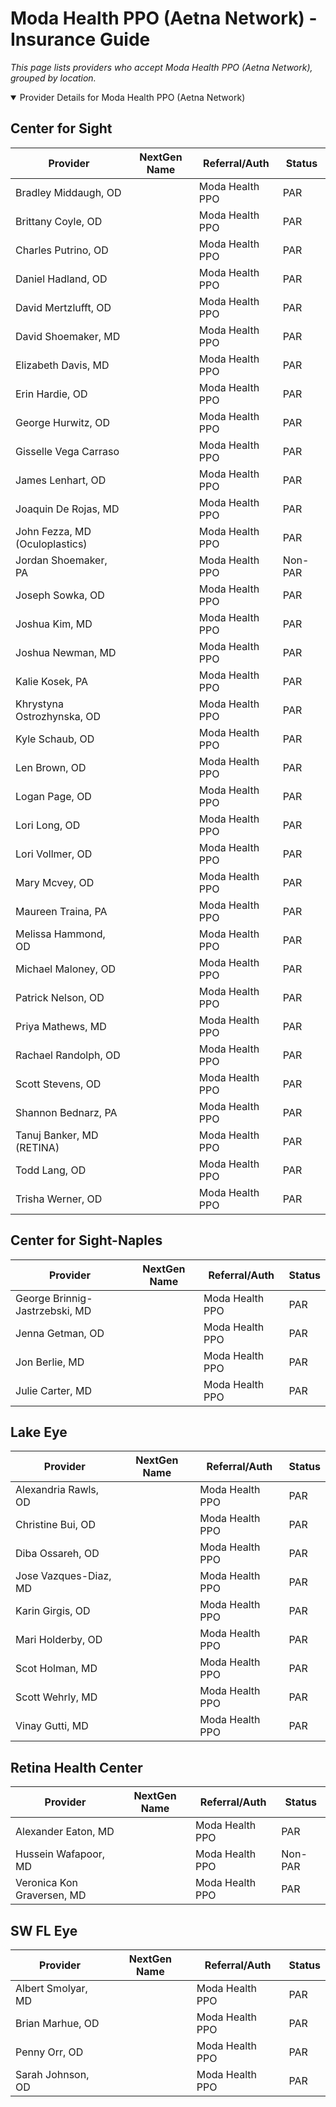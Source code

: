 # Moda Health PPO (Aetna Network) - Insurance Guide

*This page lists providers who accept Moda Health PPO (Aetna Network), grouped by location.*

<details open><summary>Provider Details for Moda Health PPO (Aetna Network)</summary>

## Center for Sight

| Provider | NextGen Name | Referral/Auth | Status |
|----------|-------------|--------------|--------|
| Bradley Middaugh, OD |  | Moda Health PPO | PAR |
| Brittany Coyle, OD |  | Moda Health PPO | PAR |
| Charles Putrino, OD |  | Moda Health PPO | PAR |
| Daniel Hadland, OD |  | Moda Health PPO | PAR |
| David Mertzlufft, OD |  | Moda Health PPO | PAR |
| David Shoemaker, MD |  | Moda Health PPO | PAR |
| Elizabeth Davis, MD |  | Moda Health PPO | PAR |
| Erin Hardie, OD |  | Moda Health PPO | PAR |
| George Hurwitz, OD |  | Moda Health PPO | PAR |
| Gisselle Vega Carraso |  | Moda Health PPO | PAR |
| James Lenhart, OD |  | Moda Health PPO | PAR |
| Joaquin De Rojas, MD |  | Moda Health PPO | PAR |
| John Fezza, MD (Oculoplastics) |  | Moda Health PPO | PAR |
| Jordan Shoemaker, PA |  | Moda Health PPO | Non-PAR |
| Joseph Sowka, OD |  | Moda Health PPO | PAR |
| Joshua Kim, MD |  | Moda Health PPO | PAR |
| Joshua Newman, MD |  | Moda Health PPO | PAR |
| Kalie Kosek, PA |  | Moda Health PPO | PAR |
| Khrystyna Ostrozhynska, OD |  | Moda Health PPO | PAR |
| Kyle Schaub, OD |  | Moda Health PPO | PAR |
| Len Brown, OD |  | Moda Health PPO | PAR |
| Logan Page, OD |  | Moda Health PPO | PAR |
| Lori Long, OD |  | Moda Health PPO | PAR |
| Lori Vollmer, OD |  | Moda Health PPO | PAR |
| Mary Mcvey, OD |  | Moda Health PPO | PAR |
| Maureen Traina, PA |  | Moda Health PPO | PAR |
| Melissa Hammond, OD |  | Moda Health PPO | PAR |
| Michael Maloney, OD |  | Moda Health PPO | PAR |
| Patrick Nelson, OD |  | Moda Health PPO | PAR |
| Priya Mathews, MD |  | Moda Health PPO | PAR |
| Rachael Randolph, OD |  | Moda Health PPO | PAR |
| Scott Stevens, OD |  | Moda Health PPO | PAR |
| Shannon Bednarz, PA |  | Moda Health PPO | PAR |
| Tanuj Banker, MD (RETINA) |  | Moda Health PPO | PAR |
| Todd Lang, OD |  | Moda Health PPO | PAR |
| Trisha Werner, OD |  | Moda Health PPO | PAR |

## Center for Sight-Naples

| Provider | NextGen Name | Referral/Auth | Status |
|----------|-------------|--------------|--------|
| George Brinnig-Jastrzebski, MD |  | Moda Health PPO | PAR |
| Jenna Getman, OD |  | Moda Health PPO | PAR |
| Jon Berlie, MD |  | Moda Health PPO | PAR |
| Julie Carter, MD |  | Moda Health PPO | PAR |

## Lake Eye 

| Provider | NextGen Name | Referral/Auth | Status |
|----------|-------------|--------------|--------|
| Alexandria Rawls, OD |  | Moda Health PPO | PAR |
| Christine Bui, OD |  | Moda Health PPO | PAR |
| Diba Ossareh, OD |  | Moda Health PPO | PAR |
| Jose Vazques-Diaz, MD |  | Moda Health PPO | PAR |
| Karin Girgis, OD |  | Moda Health PPO | PAR |
| Mari Holderby, OD |  | Moda Health PPO | PAR |
| Scot Holman, MD |  | Moda Health PPO | PAR |
| Scott Wehrly, MD |  | Moda Health PPO | PAR |
| Vinay Gutti, MD |  | Moda Health PPO | PAR |

## Retina Health Center

| Provider | NextGen Name | Referral/Auth | Status |
|----------|-------------|--------------|--------|
| Alexander Eaton, MD |  | Moda Health PPO | PAR |
| Hussein Wafapoor, MD |  | Moda Health PPO | Non-PAR |
| Veronica Kon Graversen, MD |  | Moda Health PPO | PAR |

## SW FL Eye

| Provider | NextGen Name | Referral/Auth | Status |
|----------|-------------|--------------|--------|
| Albert Smolyar, MD |  | Moda Health PPO | PAR |
| Brian Marhue, OD |  | Moda Health PPO | PAR |
| Penny Orr, OD |  | Moda Health PPO | PAR |
| Sarah Johnson, OD |  | Moda Health PPO | PAR |

</details>

